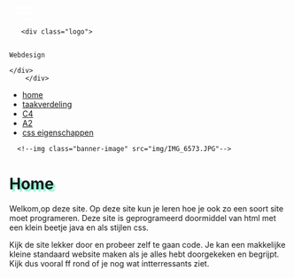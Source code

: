 <!DOCTYPE html>

<html lang="nl">
<head>
    <meta charset="UTF-8">
  <link rel="stylesheet" type="text/css" href="style.css">
 <title>website filippine 4v</title>
<script src="https://kit.fontawesome.com/e7ba8f647c.js" crossorigin="anonymous"></script>
    
</head>
<body>
    <div class="nav-closed">
        <svg class="menu" width="43" height="23" viewBox="0 0 43 23" fill="none"
                    xmlns="http://www.w3.org/2000/svg">
                    <line y1="1.5" x2="43" y2="1.5" stroke="white" stroke-width="3" />
                    <line y1="11.5" x1="10" x2="43" y2="11.5" stroke="white" stroke-width="3" />
                    <line y1="21.5" x1="20" x2="43" y2="21.5" stroke="white" stroke-width="3" />
                </svg>
    
       <div class="logo">


    Webdesign

    </div>
        </div>
 <ul class="nav">
     

   
    
   <li><a href="home.html">home</a></li>
    <li><a href="taakverdeling.html">taakverdeling</a></li>
    <li><a href="C4.html">C4</a></li>
     <li><a href="A2.html">A2</a></li>
       <li><a href="eigenschappen.html">css eigenschappen</a></li> 
   </ul>


   <div class="banner">
   
      <!--img class="banner-image" src="img/IMG_6573.JPG"-->
  
  
  </div>
<h1 style="text-shadow: 4px 4px 2px #7FFFD4">Home</h1>
<p>Welkom,op deze site. Op deze site kun je leren hoe je ook zo een soort site moet programeren. Deze site is geprogrameerd doormiddel van html met een klein beetje java en als stijlen css.</p>
<p>Kijk de site lekker door en probeer zelf te gaan code. Je kan een makkelijke kleine standaard website maken als je alles hebt doorgekeken en begrijpt. Kijk dus vooral ff rond of je nog wat intterressants ziet. </p>


 <script src="app.js"></script>
</body>
</html>
